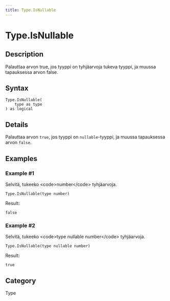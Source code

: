 ```yaml
---
title: Type.IsNullable
---
```


# Type.IsNullable


## Description

Palauttaa arvon true, jos tyyppi on tyhjäarvoja tukeva tyyppi, ja muussa tapauksessa arvon false.


## Syntax

```powerquery
Type.IsNullable(
    type as type
) as logical
```


## Details

Palauttaa arvon <code>true</code>, jos tyyppi on <code>nullable</code>-tyyppi, ja muussa tapauksessa arvon <code>false</code>.


## Examples

### Example #1 
Selvitä, tukeeko &lt;code&gt;number&lt;/code&gt; tyhjäarvoja.
```powerquery
Type.IsNullable(type number)
```

Result: 
```powerquery
false
```


### Example #2 
Selvitä, tukeeko &lt;code&gt;type nullable number&lt;/code&gt; tyhjäarvoja.
```powerquery
Type.IsNullable(type nullable number)
```

Result: 
```powerquery
true
```




## Category
Type
